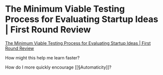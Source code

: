 # The Minimum Viable Testing Process for Evaluating Startup Ideas | First Round Review
[The Minimum Viable Testing Process for Evaluating Startup Ideas | First Round Review](https://review.firstround.com/the-minimum-viable-testing-process-for-evaluating-startup-ideas)

How might this help me learn faster?

How do I more quickly encourage [[§Automaticity]]?

<!-- #Readable -->

<!-- {BearID:1E97D628-3EC5-44D3-89BB-5EC8A4B198A9-45711-000003DB0D40A6E4} -->

